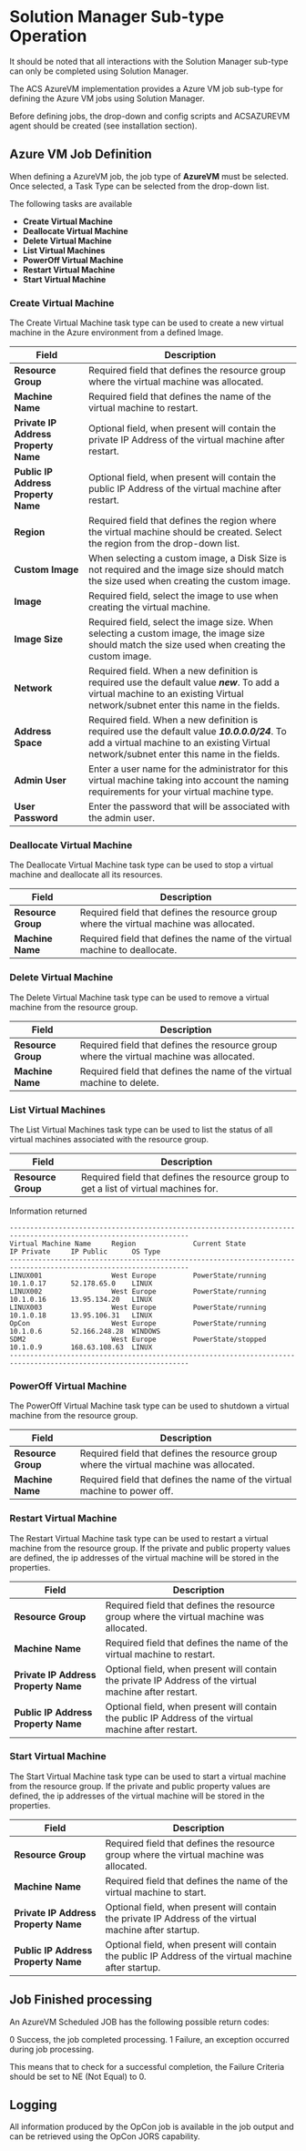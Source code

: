 # Solution Manager Sub-type Operation

It should be noted that all interactions with the Solution Manager sub-type can only be completed using Solution Manager.

The ACS AzureVM implementation provides a Azure VM job sub-type for defining the Azure VM jobs using Solution Manager.

Before defining jobs, the drop-down and config scripts and ACSAZUREVM agent should be created (see installation section). 

## Azure VM Job Definition

When defining a AzureVM job, the job type of **AzureVM** must be selected.
Once selected, a Task Type can be selected from the drop-down list.

The following tasks are available 

- **Create Virtual Machine**
- **Deallocate Virtual Machine** 
- **Delete Virtual Machine**
- **List Virtual Machines**
- **PowerOff Virtual Machine**
- **Restart Virtual Machine**
- **Start Virtual Machine**

### Create Virtual Machine
The Create Virtual Machine task type can be used to create a new virtual machine in the Azure environment from a defined Image. 

Field                                | Description
------------------------------------ | -----------
**Resource Group**                   | Required field that defines the resource group where the virtual machine was allocated.
**Machine Name**                     | Required field that defines the name of the virtual machine to restart.
**Private IP Address Property Name** | Optional field, when present will contain the private IP Address of the virtual machine after restart.
**Public IP Address Property Name**  | Optional field, when present will contain the public IP Address of the virtual machine after restart.
**Region**                           | Required field that defines the region where the virtual machine should be created. Select the region from the drop-down list.
**Custom Image**                     | When selecting a custom image, a Disk Size is not required and the image size should match the size used when creating the custom image.
**Image**                            | Required field, select the image to use when creating the virtual machine.
**Image Size**                       | Required field, select the image size. When selecting a custom image, the image size should match the size used when creating the custom image.
**Network**                          | Required field. When a new definition is required use the default value ***new***. To add a virtual machine to an existing Virtual network/subnet enter this name in the fields.
**Address Space**                    | Required field. When a new definition is required use the default value ***10.0.0.0/24***. To add a virtual machine to an existing Virtual network/subnet enter this name in the fields.
**Admin User**                       | Enter a user name for the administrator for this virtual machine taking into account the naming requirements for your virtual machine type.
**User Password**                    | Enter the password that will be associated with the admin user.

### Deallocate Virtual Machine
The Deallocate Virtual Machine task type can be used to stop a virtual machine and deallocate all its resources.  

Field                   | Description
----------------------- | -----------
**Resource Group**      | Required field that defines the resource group where the virtual machine was allocated.
**Machine Name**        | Required field that defines the name of the virtual machine to deallocate.

### Delete Virtual Machine
The Delete Virtual Machine task type can be used to remove a virtual machine from the resource group.  

Field                   | Description
----------------------- | -----------
**Resource Group**      | Required field that defines the resource group where the virtual machine was allocated.
**Machine Name**        | Required field that defines the name of the virtual machine to delete.

### List Virtual Machines
The List Virtual Machines task type can be used to list the status of all virtual machines associated with the resource group.  

Field                   | Description
----------------------- | -----------
**Resource Group**      | Required field that defines the resource group to get a list of virtual machines for.

Information returned

```
------------------------------------------------------------------------------------------------------------------ 
Virtual Machine Name     Region              Current State                 IP Private     IP Public      OS Type    
------------------------------------------------------------------------------------------------------------------ 
LINUX001                 West Europe         PowerState/running            10.1.0.17      52.178.65.0    LINUX      
LINUX002                 West Europe         PowerState/running            10.1.0.16      13.95.134.20   LINUX      
LINUX003                 West Europe         PowerState/running            10.1.0.18      13.95.106.31   LINUX      
OpCon                    West Europe         PowerState/running            10.1.0.6       52.166.248.28  WINDOWS    
SDM2                     West Europe         PowerState/stopped            10.1.0.9       168.63.108.63  LINUX      
------------------------------------------------------------------------------------------------------------------ 

```

### PowerOff Virtual Machine
The PowerOff Virtual Machine task type can be used to shutdown a virtual machine from the resource group.  

Field                   | Description
----------------------- | -----------
**Resource Group**      | Required field that defines the resource group where the virtual machine was allocated.
**Machine Name**        | Required field that defines the name of the virtual machine to power off.

### Restart Virtual Machine
The Restart Virtual Machine task type can be used to restart a virtual machine from the resource group. If the private and public property
values are defined, the ip addresses of the virtual machine will be stored in the properties. 

Field                                | Description
------------------------------------ | -----------
**Resource Group**                   | Required field that defines the resource group where the virtual machine was allocated.
**Machine Name**                     | Required field that defines the name of the virtual machine to restart.
**Private IP Address Property Name** | Optional field, when present will contain the private IP Address of the virtual machine after restart.
**Public IP Address Property Name**  | Optional field, when present will contain the public IP Address of the virtual machine after restart.

### Start Virtual Machine
The Start Virtual Machine task type can be used to start a virtual machine from the resource group. If the private and public property
values are defined, the ip addresses of the virtual machine will be stored in the properties. 

Field                                | Description
------------------------------------ | -----------
**Resource Group**                   | Required field that defines the resource group where the virtual machine was allocated.
**Machine Name**                     | Required field that defines the name of the virtual machine to start.
**Private IP Address Property Name** | Optional field, when present will contain the private IP Address of the virtual machine after startup.
**Public IP Address Property Name**  | Optional field, when present will contain the public IP Address of the virtual machine after startup.

## Job Finished processing 

An AzureVM Scheduled JOB has the following possible return codes:

0	Success, the job completed processing.
1	Failure, an exception occurred during job processing.

This means that to check for a successful completion, the Failure Criteria should be set to NE (Not Equal) to 0.

## Logging

All information produced by the OpCon job is available in the job output and can be retrieved using the OpCon JORS capability. 
